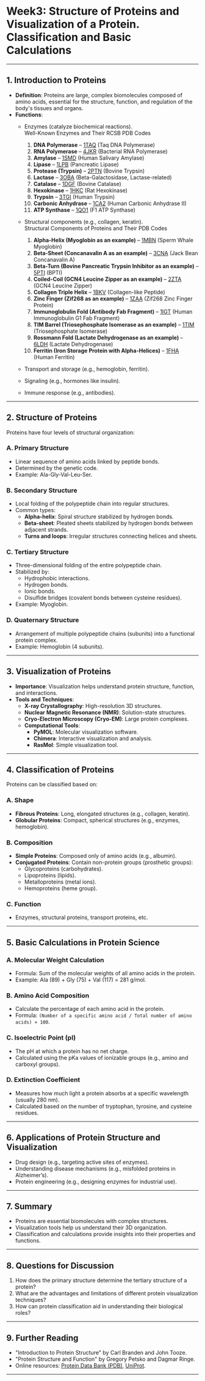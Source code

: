 # Week3: Structure of Proteins and Visualization of a Protein. Classification and Basic Calculations

---

## 1. Introduction to Proteins
- **Definition**: Proteins are large, complex biomolecules composed of amino acids, essential for the structure, function, and regulation of the body's tissues and organs.
- **Functions**:
  - Enzymes (catalyze biochemical reactions).<br>
    Well-Known Enzymes and Their RCSB PDB Codes
    1. **DNA Polymerase** – [1TAQ](https://www.rcsb.org/structure/1TAQ) (Taq DNA Polymerase)
    2. **RNA Polymerase** – [4JKR](https://www.rcsb.org/structure/4JKR) (Bacterial RNA Polymerase)
    3. **Amylase** – [1SMD](https://www.rcsb.org/structure/1SMD) (Human Salivary Amylase)
    4. **Lipase** – [1LPB](https://www.rcsb.org/structure/1LPB) (Pancreatic Lipase)
    5. **Protease (Trypsin)** – [2PTN](https://www.rcsb.org/structure/2PTN) (Bovine Trypsin)
    6. **Lactase** – [3OBA](https://www.rcsb.org/structure/3OBA) (Beta-Galactosidase, Lactase-related)
    7. **Catalase** – [1DGF](https://www.rcsb.org/structure/1DGF) (Bovine Catalase)
    8. **Hexokinase** – [1HKC](https://www.rcsb.org/structure/1HKC) (Rat Hexokinase)
    9. **Trypsin** – [3TGI](https://www.rcsb.org/structure/3TGI) (Human Trypsin)
    10. **Carbonic Anhydrase** – [1CA2](https://www.rcsb.org/structure/1CA2) (Human Carbonic Anhydrase II)
    11. **ATP Synthase** – [1QO1](https://www.rcsb.org/structure/1QO1) (F1 ATP Synthase)

  - Structural components (e.g., collagen, keratin).<br>
    Structural Components of Proteins and Their PDB Codes
    1. **Alpha-Helix (Myoglobin as an example)** – [1MBN](https://www.rcsb.org/structure/1MBN) (Sperm Whale Myoglobin)
    2. **Beta-Sheet (Concanavalin A as an example)** – [3CNA](https://www.rcsb.org/structure/3CNA) (Jack Bean Concanavalin A)
    3. **Beta-Turn (Bovine Pancreatic Trypsin Inhibitor as an example)** – [5PTI](https://www.rcsb.org/structure/5PTI) (BPTI)
    4. **Coiled-Coil (GCN4 Leucine Zipper as an example)** – [2ZTA](https://www.rcsb.org/structure/2ZTA) (GCN4 Leucine Zipper)
    5. **Collagen Triple Helix** – [1BKV](https://www.rcsb.org/structure/1BKV) (Collagen-like Peptide)
    6. **Zinc Finger (Zif268 as an example)** – [1ZAA](https://www.rcsb.org/structure/1ZAA) (Zif268 Zinc Finger Protein)
    7. **Immunoglobulin Fold (Antibody Fab Fragment)** – [1IGT](https://www.rcsb.org/structure/1IGT) (Human Immunoglobulin G1 Fab Fragment)
    8. **TIM Barrel (Triosephosphate Isomerase as an example)** – [1TIM](https://www.rcsb.org/structure/1TIM) (Triosephosphate Isomerase)
    9. **Rossmann Fold (Lactate Dehydrogenase as an example)** – [6LDH](https://www.rcsb.org/structure/6LDH) (Lactate Dehydrogenase)
    10. **Ferritin (Iron Storage Protein with Alpha-Helices)** – [1FHA](https://www.rcsb.org/structure/1FHA) (Human Ferritin)
  - Transport and storage (e.g., hemoglobin, ferritin).
  - Signaling (e.g., hormones like insulin).
  - Immune response (e.g., antibodies).

---

## 2. Structure of Proteins
Proteins have four levels of structural organization:

### A. Primary Structure
- Linear sequence of amino acids linked by peptide bonds.
- Determined by the genetic code.
- Example: Ala-Gly-Val-Leu-Ser.

### B. Secondary Structure
- Local folding of the polypeptide chain into regular structures.
- Common types:
  - **Alpha-helix**: Spiral structure stabilized by hydrogen bonds.
  - **Beta-sheet**: Pleated sheets stabilized by hydrogen bonds between adjacent strands.
  - **Turns and loops**: Irregular structures connecting helices and sheets.

### C. Tertiary Structure
- Three-dimensional folding of the entire polypeptide chain.
- Stabilized by:
  - Hydrophobic interactions.
  - Hydrogen bonds.
  - Ionic bonds.
  - Disulfide bridges (covalent bonds between cysteine residues).
- Example: Myoglobin.

### D. Quaternary Structure
- Arrangement of multiple polypeptide chains (subunits) into a functional protein complex.
- Example: Hemoglobin (4 subunits).

---

## 3. Visualization of Proteins
- **Importance**: Visualization helps understand protein structure, function, and interactions.
- **Tools and Techniques**:
  - **X-ray Crystallography**: High-resolution 3D structures.
  - **Nuclear Magnetic Resonance (NMR)**: Solution-state structures.
  - **Cryo-Electron Microscopy (Cryo-EM)**: Large protein complexes.
  - **Computational Tools**:
    - **PyMOL**: Molecular visualization software.
    - **Chimera**: Interactive visualization and analysis.
    - **RasMol**: Simple visualization tool.

---

## 4. Classification of Proteins
Proteins can be classified based on:

### A. Shape
- **Fibrous Proteins**: Long, elongated structures (e.g., collagen, keratin).
- **Globular Proteins**: Compact, spherical structures (e.g., enzymes, hemoglobin).

### B. Composition
- **Simple Proteins**: Composed only of amino acids (e.g., albumin).
- **Conjugated Proteins**: Contain non-protein groups (prosthetic groups):
  - Glycoproteins (carbohydrates).
  - Lipoproteins (lipids).
  - Metalloproteins (metal ions).
  - Hemoproteins (heme group).

### C. Function
- Enzymes, structural proteins, transport proteins, etc.

---

## 5. Basic Calculations in Protein Science

### A. Molecular Weight Calculation
- Formula: Sum of the molecular weights of all amino acids in the protein.
- Example: Ala (89) + Gly (75) + Val (117) = 281 g/mol.

### B. Amino Acid Composition
- Calculate the percentage of each amino acid in the protein.
- Formula: `(Number of a specific amino acid / Total number of amino acids) × 100`.

### C. Isoelectric Point (pI)
- The pH at which a protein has no net charge.
- Calculated using the pKa values of ionizable groups (e.g., amino and carboxyl groups).

### D. Extinction Coefficient
- Measures how much light a protein absorbs at a specific wavelength (usually 280 nm).
- Calculated based on the number of tryptophan, tyrosine, and cysteine residues.

---

## 6. Applications of Protein Structure and Visualization
- Drug design (e.g., targeting active sites of enzymes).
- Understanding disease mechanisms (e.g., misfolded proteins in Alzheimer’s).
- Protein engineering (e.g., designing enzymes for industrial use).

---

## 7. Summary
- Proteins are essential biomolecules with complex structures.
- Visualization tools help us understand their 3D organization.
- Classification and calculations provide insights into their properties and functions.

---

## 8. Questions for Discussion
1. How does the primary structure determine the tertiary structure of a protein?
2. What are the advantages and limitations of different protein visualization techniques?
3. How can protein classification aid in understanding their biological roles?

---

## 9. Further Reading
- "Introduction to Protein Structure" by Carl Branden and John Tooze.
- "Protein Structure and Function" by Gregory Petsko and Dagmar Ringe.
- Online resources: [Protein Data Bank (PDB)](https://www.rcsb.org/), [UniProt](https://www.uniprot.org/).

---
